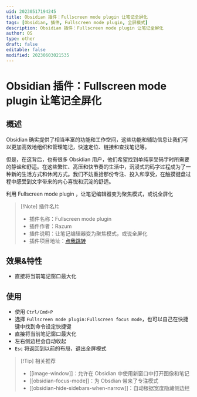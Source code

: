 ```yaml
---
uid: 20230517194245
title: Obsidian 插件：Fullscreen mode plugin 让笔记全屏化
tags: [Obsidian, 插件, Fullscreen mode plugin, 全屏模式]
description: Obsidian 插件：Fullscreen mode plugin 让笔记全屏化
author: OS
type: other
draft: false
editable: false
modified: 20230603021535
---
```


# Obsidian 插件：Fullscreen mode plugin 让笔记全屏化

## 概述

Obsidian 确实提供了相当丰富的功能和工作空间，这些功能和辅助信息让我们可以更加高效地组织和管理笔记，快速定位、链接和查找笔记等。

但是，在这背后，也有很多 Obsidian 用户，他们希望找到单纯享受码字时所需要的静谧和舒适。在这些繁忙、高压和快节奏的生活中，沉浸式的码字过程成为了一种新的生活方式和休闲方式。我们不妨重拾那份专注、投入和享受，在触摸键盘过程中感受到文字带来的内心喜悦和沉淀的舒适。

利用 Fullscreen mode plugin ，让笔记编辑器变为聚焦模式，或说全屏化

> [!Note] 插件名片
> - 插件名称：Fullscreen mode plugin
> - 插件作者：Razum
> - 插件说明：让笔记编辑器变为聚焦模式，或说全屏化
> - 插件项目地址：[点我跳转](https://github.com/Razumihin/obsidian-fullscreen-plugin)

## 效果&特性

- 直接将当前笔记窗口最大化

## 使用

- 使用 `Ctrl/Cmd+P`
- 选择 `Fullscreen mode plugin:Fullscreen focus mode`，也可以自己在快捷键中找到命令设定快捷键
- 直接将当前笔记窗口最大化
- 左右侧边栏会自动收起
- `Esc` 将返回到以前的布局，退出全屏模式

> [!Tip] 相关推荐
> - [[image-window]]：允许在 Obsidian 中使用新窗口中打开图像和笔记
> - [[obsidian-focus-mode]]：为 Obsdian 带来了专注模式
> - [[obsidian-hide-sidebars-when-narrow]]：自动根据宽度隐藏侧边栏